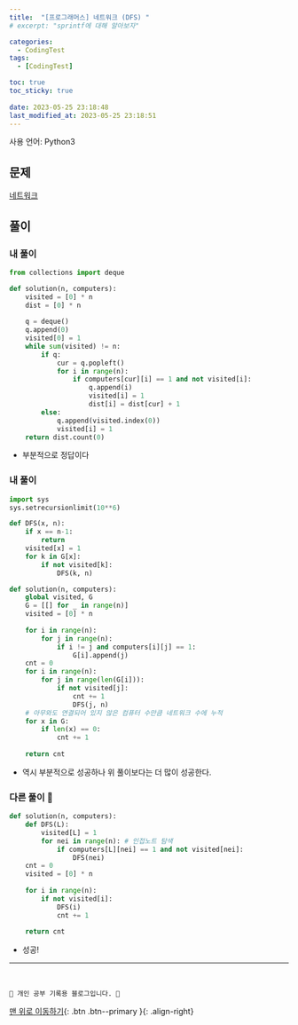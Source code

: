 ```yaml
---
title:  "[프로그래머스] 네트워크 (DFS) "
# excerpt: "sprintf에 대해 알아보자"

categories:
  - CodingTest
tags:
  - [CodingTest]

toc: true
toc_sticky: true
 
date: 2023-05-25 23:18:48
last_modified_at: 2023-05-25 23:18:51
---
```


사용 언어: Python3

## 문제
[네트워크](https://school.programmers.co.kr/learn/courses/30/lessons/43162)<br>

## 풀이
### 내 풀이
```py
from collections import deque

def solution(n, computers):
    visited = [0] * n
    dist = [0] * n
    
    q = deque()
    q.append(0)
    visited[0] = 1
    while sum(visited) != n:
        if q:
            cur = q.popleft()
            for i in range(n):
                if computers[cur][i] == 1 and not visited[i]:
                    q.append(i)
                    visited[i] = 1
                    dist[i] = dist[cur] + 1
        else:
            q.append(visited.index(0))
            visited[i] = 1
    return dist.count(0)
```
- 부분적으로 정답이다

### 내 풀이 
```py
import sys
sys.setrecursionlimit(10**6)

def DFS(x, n):
    if x == n-1:
        return
    visited[x] = 1
    for k in G[x]:
        if not visited[k]:
            DFS(k, n)

def solution(n, computers):
    global visited, G
    G = [[] for _ in range(n)]
    visited = [0] * n
    
    for i in range(n):
        for j in range(n):
            if i != j and computers[i][j] == 1:
                G[i].append(j)
    cnt = 0
    for i in range(n):
        for j in range(len(G[i])):
            if not visited[j]:
                cnt += 1
                DFS(j, n)
    # 아무와도 연결되어 있지 않은 컴퓨터 수만큼 네트워크 수에 누적
    for x in G:
        if len(x) == 0:
            cnt += 1 
    
    return cnt
```
- 역시 부분적으로 성공하나 위 풀이보다는 더 많이 성공한다.



### 다른 풀이 🌟
```py
def solution(n, computers):
    def DFS(L):
        visited[L] = 1
        for nei in range(n): # 인접노트 탐색
            if computers[L][nei] == 1 and not visited[nei]:
                DFS(nei)
    cnt = 0
    visited = [0] * n
    
    for i in range(n):
        if not visited[i]:
            DFS(i)
            cnt += 1
    
    return cnt
```
- 성공!







***
<br>


    💛 개인 공부 기록용 블로그입니다. 👻

[맨 위로 이동하기](#){: .btn .btn--primary }{: .align-right}